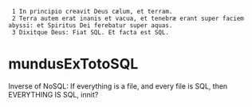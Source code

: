```
 1 In principio creavit Deus cælum, et terram.
 2 Terra autem erat inanis et vacua, et tenebræ erant super faciem abyssi: et Spiritus Dei ferebatur super aquas.
 3 Dixitque Deus: Fiat SQL. Et facta est SQL.
```

# mundusExTotoSQL
Inverse of NoSQL: If everything is a file, and every file is SQL, then EVERYTHING IS SQL, innit?
